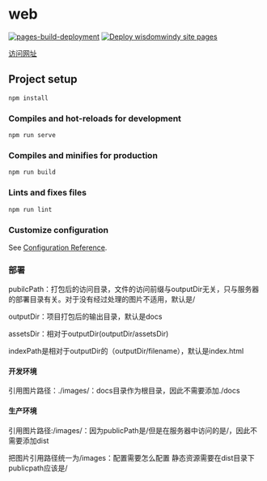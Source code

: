 # web
[![pages-build-deployment](https://github.com/wisdomWindy/wisdomWindy.github.io/actions/workflows/pages/pages-build-deployment/badge.svg)](https://github.com/wisdomWindy/wisdomWindy.github.io/actions/workflows/pages/pages-build-deployment) [![Deploy wisdomwindy site pages](https://github.com/wisdomWindy/wisdomWindy.github.io/actions/workflows/main.yml/badge.svg)](https://github.com/wisdomWindy/wisdomWindy.github.io/actions/workflows/main.yml)




[访问网址](https://wisdomwindy.github.io/)

## Project setup

```
npm install
```

### Compiles and hot-reloads for development
```
npm run serve
```

### Compiles and minifies for production
```
npm run build
```

### Lints and fixes files
```
npm run lint
```

### Customize configuration
See [Configuration Reference](https://cli.vuejs.org/config/).

### 部署

pubilcPath：打包后的访问目录，文件的访问前缀与outputDir无关，只与服务器的部署目录有关。对于没有经过处理的图片不适用，默认是/

outputDir：项目打包后的输出目录，默认是docs

assetsDir：相对于outputDir(outputDir/assetsDir)

indexPath是相对于outputDir的（outputDir/filename），默认是index.html

#### 开发环境

引用图片路径：./images/：docs目录作为根目录，因此不需要添加./docs

#### 生产环境

引用图片路径:/images/：因为publicPath是/但是在服务器中访问的是/，因此不需要添加dist


把图片引用路径统一为/images：配置需要怎么配置
静态资源需要在dist目录下
publicpath应该是/
